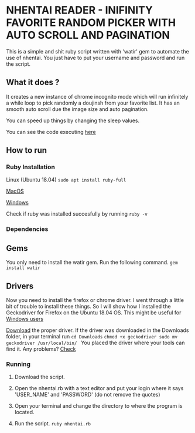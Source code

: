 # NHENTAI READER - INIFINITY FAVORITE RANDOM PICKER WITH AUTO SCROLL AND PAGINATION 

This is a simple and shit ruby script written with 'watir' gem to automate the use of nhentai.
You just have to put your username and password and run the script.

## What it does ?
It creates a new instance of chrome incognito mode which will run infinitely a while loop to pick randomly a doujinsh
from your favorite list. It has an smooth auto scroll due the image size and auto pagination.

You can speed up things by changing the sleep values. 

You can see the code executing [here](https://imgur.com/gallery/svCdLBe) 

## How to run
### Ruby Installation

Linux (Ubuntu 18.04)
`
sudo apt install ruby-full
`

[MacOS](https://stackify.com/install-ruby-on-your-mac-everything-you-need-to-get-going/)

[Windows](https://rubyinstaller.org/) 

Check if ruby was installed succesfully by running 
`
ruby -v
`

### Dependencies

## Gems

You only need to install the watir gem. Run the following command.
`
gem install watir
`
## Drivers

Now you need to install the firefox or chrome driver. I went through a little bit of trouble to install these things. So I will show how I installed the Geckodriver for Firefox on the Ubuntu 18.04 OS. This might be useful for [Windows users](https://medium.com/ananoterminal/ambientar-selenium-no-windows-3b880fa0e827)  

[Download](https://github.com/mozilla/geckodriver/releases) the proper driver.
If the driver was downloaded in the Downloads folder, in your terminal run 
`
cd Downloads
`
`chmod +x geckodriver
sudo mv geckodriver /usr/local/bin/
`
You placed the driver where your tools can find it. 
Any problems? [Check](https://askubuntu.com/questions/870530/how-to-install-geckodriver-in-ubuntu)

### Running
1. Download the script. 

2. Open the nhentai.rb with a text editor and put your login where it says 'USER_NAME' and 'PASSWORD' (do not remove the quotes)

3. Open your terminal and change the directory to where the program is located.

4. Run the script. 
`
ruby nhentai.rb
`
